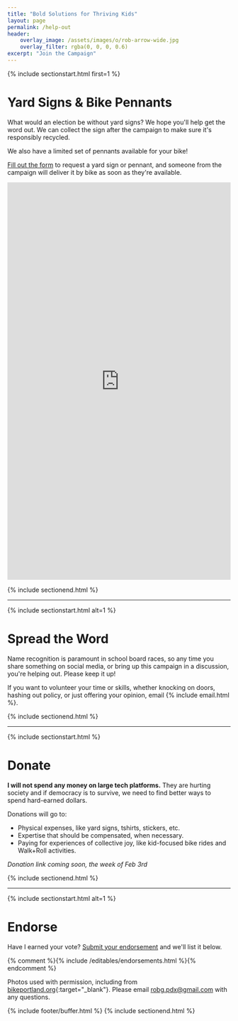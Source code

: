 ```yaml
---
title: "Bold Solutions for Thriving Kids"
layout: page
permalink: /help-out
header:
    overlay_image: /assets/images/o/rob-arrow-wide.jpg
    overlay_filter: rgba(0, 0, 0, 0.6)
excerpt: "Join the Campaign"
---
```


{% include sectionstart.html first=1 %}
# Yard Signs & Bike Pennants

What would an election be without yard signs? We hope you'll help get the word out. We can collect the sign
after the campaign to make sure it's responsibly recycled.

We also have a limited set of pennants available for your bike!

<a href="https://forms.gle/xvREEnHBhnNTSRT26" target="_blank">Fill out the form</a> to request a yard sign or pennant, and someone from the campaign will deliver it by bike as soon as they're available.

<iframe src="https://docs.google.com/forms/d/e/1FAIpQLSejNujRJT78jugfp7RBuprVprvR39sMmAEpS7Rl6w6keN71RA/viewform?embedded=true" width="" height="895" frameborder="0" marginheight="0" marginwidth="0" style="width: 100%">Loading…</iframe>

{% include sectionend.html %}

<hr class="section-sep" />

{% include sectionstart.html alt=1 %}
# Spread the Word

Name recognition is paramount in school board races, so any time you share something on social media,
or bring up this campaign in a discussion, you're helping out. Please keep it up!

If you want to volunteer your time or skills, whether knocking on doors, hashing out policy,
or just offering your opinion, email {% include email.html %}.

{% include sectionend.html %}

<hr class="section-sep" />

{% include sectionstart.html %}
# Donate

**I will not spend any money on large tech platforms.** They are hurting society and if democracy is to survive,
we need to find better ways to spend hard-earned dollars.

Donations will go to:

- Physical expenses, like yard signs, tshirts, stickers, etc.
- Expertise that should be compensated, when necessary.
- Paying for experiences of collective joy, like kid-focused bike rides and Walk+Roll activities.

*Donation link coming soon, the week of Feb 3rd*

{% include sectionend.html %}

<hr class="section-sep" />

{% include sectionstart.html alt=1 %}
# Endorse

Have I earned your vote? [Submit your endorsement](https://docs.google.com/forms/d/e/1FAIpQLSfImNCNLS2rpueNEsSXdemyCdngafv7iF7UsTwZLhDl7iMKuw/viewform?usp=sharing) and we'll list it below.

{% comment %}{% include /editables/endorsements.html %}{% endcomment %}

Photos used with permission, including from [bikeportland.org](https://bikeportland.org){:target="_blank"}.
Please email [robg.pdx@gmail.com](mailto:robg.pdx@gmail.com) with any questions.

{% include footer/buffer.html %}
{% include sectionend.html %}
